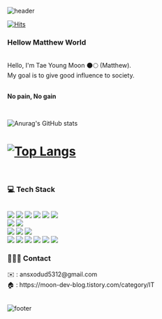 ![header](https://capsule-render.vercel.app/api?type=waving&&color=gradient&height=100&section=header&fontSize=90)


<div align = "left">

[![Hits](https://hits.seeyoufarm.com/api/count/incr/badge.svg?url=https%3A%2F%2Fgithub.com%2Fviva-matthew&count_bg=%23FFD5D5&title_bg=%23FF7575&icon=&icon_color=%23E7E7E7&title=VISIT&edge_flat=false)](https://hits.seeyoufarm.com)
    

<h3> Hellow Matthew World</h3><br/>
Hello, I'm Tae Young Moon 🌑🌕 (Matthew).<br/>
My goal is to give good influence to society.<br/>

<br><b>No pain, No gain</b></br>
  
<br>

![Anurag's GitHub stats](https://github-readme-stats.vercel.app/api?username=viva-matthew&count_private=true&show_icons=true&theme=dark)

[![Top Langs](https://github-readme-stats.vercel.app/api/top-langs/?username=viva-matthew&layout=compact)](https://github.com/anuraghazra/github-readme-stats)
==========================================================================================

<br/>

<h3>💻 Tech Stack</h3>

<br/>


<img src="https://img.shields.io/badge/Android-3DDC84?style=flat&logo=Android&logoColor=white"/>
<img src="https://img.shields.io/badge/Kotlin-7F52FF?style=flat&logo=Kotlin&logoColor=white"/>
<img src="https://img.shields.io/badge/Firebase-FFCA28?style=flat&logo=Firebase&logoColor=white"/>
<img src="https://img.shields.io/badge/Java-007396?style=flat&logo=Java&logoColor=white"/>
<img src="https://img.shields.io/badge/Swift-F05138?style=flat&logo=Swift&logoColor=white"/>
<img src="https://img.shields.io/badge/Spring-6DB33F?style=flat&logo=Spring&logoColor=white"/>

<br>
<img src="https://img.shields.io/badge/MySql-4479A1?style=flat&logo=MySql&logoColor=white"/>
<img src="https://img.shields.io/badge/Linux-FCC624?style=flat&logo=Linux&logoColor=white"/>

<br>
<img src="https://img.shields.io/badge/Git-F05032?style=flat-flat&logo=Git&logoColor=white"/>
<img src="https://img.shields.io/badge/Subversion-809CC9?style=flat-flat&logo=Subversion&logoColor=white"/>
<img src="https://img.shields.io/badge/Jenkins-D24939?style=flat-flat&logo=Jenkins&logoColor=white"/>

<br>
<img src="https://img.shields.io/badge/Figma-F24E1E?style=flat-flat&logo=Figma&logoColor=white"/>
<img src="https://img.shields.io/badge/Zeplin-000000?style=flat-flat&logo=Session&logoColor=white"/>
<img src="https://img.shields.io/badge/Redmine-B32024?style=flat-flat&logo=Redmine&logoColor=white"/>
<img src="https://img.shields.io/badge/Trello-0052CC?style=flat-flat&logo=Trello&logoColor=white"/>
<img src="https://img.shields.io/badge/Slack-4A154B?style=flat-flat&logo=Slack&logoColor=white"/>
<img src="https://img.shields.io/badge/Notion-000000?style=flat-flat&logo=Notion&logoColor=white"/>




<h3>👨🏻‍💻 Contact</h3> 
✉️      : ansxodud5312@gmail.com<br>
🏠     : https://moon-dev-blog.tistory.com/category/IT











</div>

<br/>

![footer](https://capsule-render.vercel.app/api?type=waving&&color=gradient&height=100&section=footer&fontSize=90)





<!-- 기술스택 아이콘 https://simpleicons.org/?q=javasc -->
